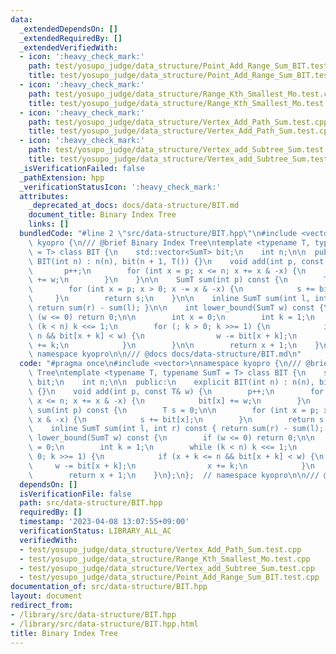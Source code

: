 ```yaml
---
data:
  _extendedDependsOn: []
  _extendedRequiredBy: []
  _extendedVerifiedWith:
  - icon: ':heavy_check_mark:'
    path: test/yosupo_judge/data_structure/Point_Add_Range_Sum_BIT.test.cpp
    title: test/yosupo_judge/data_structure/Point_Add_Range_Sum_BIT.test.cpp
  - icon: ':heavy_check_mark:'
    path: test/yosupo_judge/data_structure/Range_Kth_Smallest_Mo.test.cpp
    title: test/yosupo_judge/data_structure/Range_Kth_Smallest_Mo.test.cpp
  - icon: ':heavy_check_mark:'
    path: test/yosupo_judge/data_structure/Vertex_Add_Path_Sum.test.cpp
    title: test/yosupo_judge/data_structure/Vertex_Add_Path_Sum.test.cpp
  - icon: ':heavy_check_mark:'
    path: test/yosupo_judge/data_structure/Vertex_add_Subtree_Sum.test.cpp
    title: test/yosupo_judge/data_structure/Vertex_add_Subtree_Sum.test.cpp
  _isVerificationFailed: false
  _pathExtension: hpp
  _verificationStatusIcon: ':heavy_check_mark:'
  attributes:
    _deprecated_at_docs: docs/data-structure/BIT.md
    document_title: Binary Index Tree
    links: []
  bundledCode: "#line 2 \"src/data-structure/BIT.hpp\"\n#include <vector>\nnamespace\
    \ kyopro {\n/// @brief Binary Index Tree\ntemplate <typename T, typename SumT\
    \ = T> class BIT {\n    std::vector<SumT> bit;\n    int n;\n\n  public:\n    explicit\
    \ BIT(int n) : n(n), bit(n + 1, T()) {}\n    void add(int p, const T& w) {\n \
    \       p++;\n        for (int x = p; x <= n; x += x & -x) {\n            bit[x]\
    \ += w;\n        }\n    }\n\n    SumT sum(int p) const {\n        T s = 0;\n\n\
    \        for (int x = p; x > 0; x -= x & -x) {\n            s += bit[x];\n   \
    \     }\n        return s;\n    }\n\n    inline SumT sum(int l, int r) const {\
    \ return sum(r) - sum(l); }\n\n    int lower_bound(SumT w) const {\n        if\
    \ (w <= 0) return 0;\n\n        int x = 0;\n        int k = 1;\n        while\
    \ (k < n) k <<= 1;\n        for (; k > 0; k >>= 1) {\n            if (x + k <=\
    \ n && bit[x + k] < w) {\n                w -= bit[x + k];\n                x\
    \ += k;\n            }\n        }\n\n        return x + 1;\n    }\n};\n};  //\
    \ namespace kyopro\n\n/// @docs docs/data-structure/BIT.md\n"
  code: "#pragma once\n#include <vector>\nnamespace kyopro {\n/// @brief Binary Index\
    \ Tree\ntemplate <typename T, typename SumT = T> class BIT {\n    std::vector<SumT>\
    \ bit;\n    int n;\n\n  public:\n    explicit BIT(int n) : n(n), bit(n + 1, T())\
    \ {}\n    void add(int p, const T& w) {\n        p++;\n        for (int x = p;\
    \ x <= n; x += x & -x) {\n            bit[x] += w;\n        }\n    }\n\n    SumT\
    \ sum(int p) const {\n        T s = 0;\n\n        for (int x = p; x > 0; x -=\
    \ x & -x) {\n            s += bit[x];\n        }\n        return s;\n    }\n\n\
    \    inline SumT sum(int l, int r) const { return sum(r) - sum(l); }\n\n    int\
    \ lower_bound(SumT w) const {\n        if (w <= 0) return 0;\n\n        int x\
    \ = 0;\n        int k = 1;\n        while (k < n) k <<= 1;\n        for (; k >\
    \ 0; k >>= 1) {\n            if (x + k <= n && bit[x + k] < w) {\n           \
    \     w -= bit[x + k];\n                x += k;\n            }\n        }\n\n\
    \        return x + 1;\n    }\n};\n};  // namespace kyopro\n\n/// @docs docs/data-structure/BIT.md"
  dependsOn: []
  isVerificationFile: false
  path: src/data-structure/BIT.hpp
  requiredBy: []
  timestamp: '2023-04-08 13:07:55+09:00'
  verificationStatus: LIBRARY_ALL_AC
  verifiedWith:
  - test/yosupo_judge/data_structure/Vertex_Add_Path_Sum.test.cpp
  - test/yosupo_judge/data_structure/Range_Kth_Smallest_Mo.test.cpp
  - test/yosupo_judge/data_structure/Vertex_add_Subtree_Sum.test.cpp
  - test/yosupo_judge/data_structure/Point_Add_Range_Sum_BIT.test.cpp
documentation_of: src/data-structure/BIT.hpp
layout: document
redirect_from:
- /library/src/data-structure/BIT.hpp
- /library/src/data-structure/BIT.hpp.html
title: Binary Index Tree
---
```

